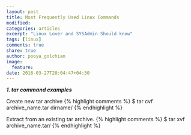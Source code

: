 ```yaml
---
layout: post
title: Most Frequently Used Linux Commands
modified:
categories: articles
excerpt: "Linux Lover and SYSAdmin Should know"
tags: [linux]
comments: true
share: true
author: pooya_golchian
image:
  feature:
date: 2016-03-27T20:04:47+04:30
---
```

***1. tar command examples***

Create new tar archive
{% highlight comments %}
$ tar cvf archive_name.tar dirname/
{% endhighlight %}

Extract from an existing tar archive.
{% highlight comments %}
$ tar xvf archive_name.tar/
{% endhighlight %}
